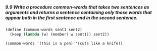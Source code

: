 ##### 9.9  Write a procedure common-words that takes two sentences as arguments and returns a sentence containing only those words that appear both in the first sentence and in the second sentence.
```Scheme
(define (common-words sent1 sent2)
  (keep (lambda (w) (member? w sent1)) sent2))
```

```Scheme
(common-words '(this is a pen) '(cuts like a knife))
```
